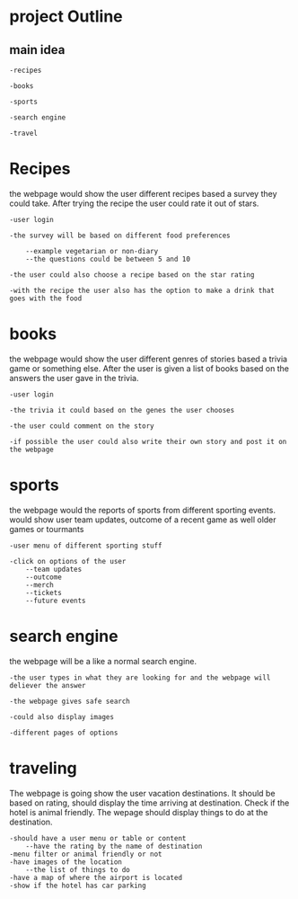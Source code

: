 # project Outline

## main idea

    -recipes

    -books

    -sports

    -search engine

    -travel

# Recipes

the webpage would show the user different recipes based a survey they could take. After trying the recipe the user could rate it out of stars.

    -user login

    -the survey will be based on different food preferences

        --example vegetarian or non-diary
        --the questions could be between 5 and 10

    -the user could also choose a recipe based on the star rating

    -with the recipe the user also has the option to make a drink that goes with the food

# books

the webpage would show the user different genres of stories based a trivia game or something else. After the user is given a list of books based on the answers the user gave in the trivia.

    -user login

    -the trivia it could based on the genes the user chooses

    -the user could comment on the story

    -if possible the user could also write their own story and post it on the webpage

# sports

the webpage would the reports of sports from different sporting events. would show user team updates, outcome of a recent game as well older games or tourmants

    -user menu of different sporting stuff

    -click on options of the user
        --team updates
        --outcome
        --merch
        --tickets
        --future events

# search engine

the webpage will be a like a normal search engine.

    -the user types in what they are looking for and the webpage will deliever the answer

    -the webpage gives safe search

    -could also display images

    -different pages of options

# traveling

The webpage is going show the user vacation destinations. It should be based on rating, should display the time arriving at destination.
Check if the hotel is animal friendly. The wepage should display things to do at the destination.

    -should have a user menu or table or content
        --have the rating by the name of destination
    -menu filter or animal friendly or not
    -have images of the location
        --the list of things to do
    -have a map of where the airport is located
    -show if the hotel has car parking
